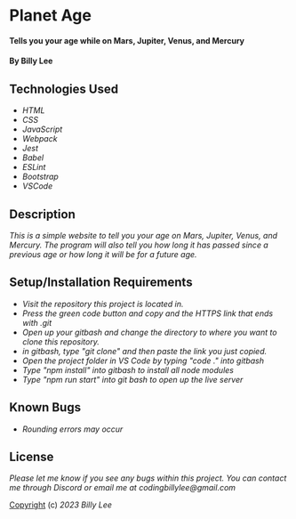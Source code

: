 # Planet Age

#### Tells you your age while on Mars, Jupiter, Venus, and Mercury

#### By Billy Lee

## Technologies Used

* _HTML_
* _CSS_
* _JavaScript_
* _Webpack_
* _Jest_
* _Babel_
* _ESLint_
* _Bootstrap_
* _VSCode_

## Description
_This is a simple website to tell you your age on Mars, Jupiter, Venus, and Mercury. The program will also tell you how long it has passed since a previous age or how long it will be for a future age._

## Setup/Installation Requirements

* _Visit the repository this project is located in._
* _Press the green code button and copy and the HTTPS link that ends with .git_
* _Open up your gitbash and change the directory to where you want to clone this repository._
* _in gitbash, type "git clone" and then paste the link you just copied._
* _Open the project folder in VS Code by typing "code ." into gitbash_
* _Type "npm install" into gitbash to install all node modules_
* _Type "npm run start" into git bash to open up the live server_


## Known Bugs

* _Rounding errors may occur_


## License

_Please let me know if you see any bugs within this project. You can contact me through Discord or email me at codingbillylee@gmail.com_

[Copyright](https://opensource.org/licenses/MIT) (c) _2023_ _Billy Lee_
